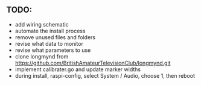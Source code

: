 ## TODO:

- add wiring schematic
- automate the install process
- remove unused files and folders
- revise what data to monitor
- revise what parameters to use
- clone longmynd from https://github.com/BritishAmateurTelevisionClub/longmynd.git
- implement calibrater.go and update marker widths
- during install, raspi-config, select System / Audio, choose 1, then reboot
